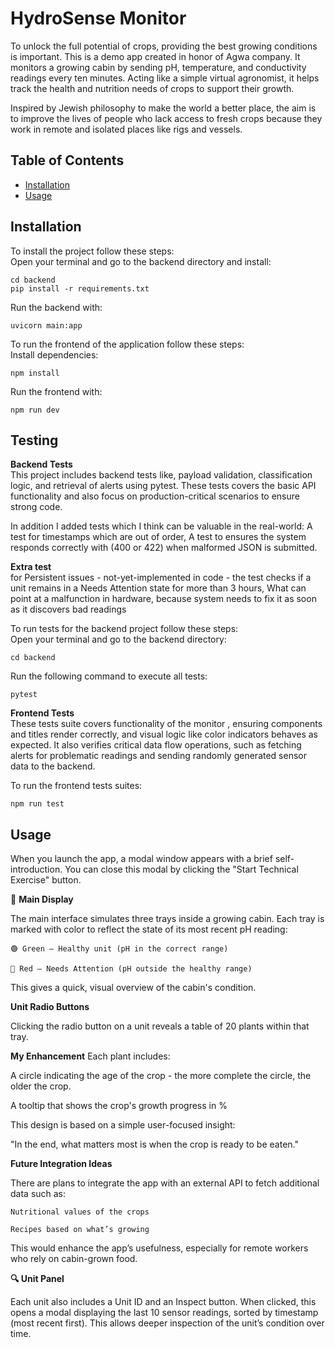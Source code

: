 # HydroSense Monitor

To unlock the full potential of crops, providing the best growing conditions is important.
This is a demo app created in honor of Agwa company. It monitors a growing cabin by sending pH, temperature, and conductivity readings every ten minutes. Acting like a simple virtual agronomist, it helps track the health and nutrition needs of crops to support their growth.

Inspired by Jewish philosophy to make the world a better place, the aim is to improve the lives of people who lack access to fresh crops because they work in remote and isolated places like rigs and vessels.

## Table of Contents
- [Installation](#installation)
- [Usage](#usage)


## Installation
To install the project follow these steps:  
Open your terminal and go to the backend directory and install:
 
    cd backend
    pip install -r requirements.txt

Run the backend with:

    uvicorn main:app

To run the frontend of the application follow these steps:    
Install dependencies:

    npm install

Run the frontend with:

    npm run dev

## Testing
**Backend Tests**      
This project includes backend tests like, payload validation, classification logic, and retrieval of alerts using pytest. These tests covers the basic API functionality and also focus on production-critical scenarios to ensure strong code.

In addition I added tests which I think can be valuable in the real-world:
A test for timestamps which are out of order, A test to ensures the system responds correctly with (400 or 422) when malformed JSON is submitted.

**Extra test**  
for Persistent issues - not-yet-implemented in code - the  test checks if a unit remains in a Needs Attention state for more than 3 hours, What can point at a malfunction in hardware, because system needs to fix it as soon as it discovers bad readings  

To run tests for the backend project follow these steps:  
Open your terminal and go to the backend directory:

    cd backend

Run the following command to execute all tests:

    pytest


**Frontend Tests**  
These tests suite covers functionality of the monitor , ensuring components and titles render correctly, and visual logic like color indicators behaves as expected. It also verifies critical data flow operations, such as fetching alerts for problematic readings and sending randomly generated sensor data to the backend.

To run the frontend tests suites:

    npm run test

## Usage
When you launch the app, a modal window appears with a brief self-introduction. You can close this modal by clicking the "Start Technical Exercise" button.

🌱 **Main Display**

The main interface simulates three trays inside a growing cabin. Each tray is marked with color to reflect the state of its most recent pH reading:


    🟢 Green – Healthy unit (pH in the correct range)

    🔴 Red – Needs Attention (pH outside the healthy range)

This gives a quick, visual overview of the cabin's condition.

**Unit Radio Buttons**

Clicking the radio button on a unit reveals a table of 20 plants within that tray.  

**My Enhancement**
Each plant includes:

A circle indicating the age of the crop - the more complete the circle, the older the crop.

A tooltip that shows the crop's growth progress in %

This design is based on a simple user-focused insight:

"In the end, what matters most is when the crop is ready to be eaten."

**Future Integration Ideas**

There are plans to integrate the app with an external API to fetch additional data such as:

    Nutritional values of the crops

    Recipes based on what’s growing

This would enhance the app’s usefulness, especially for remote workers who rely on cabin-grown food.

**🔍 Unit Panel**

Each unit also includes a Unit ID and an Inspect button. When clicked, this opens a modal displaying the last 10 sensor readings, sorted by timestamp (most recent first). This allows deeper inspection of the unit’s condition over time.


